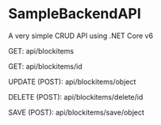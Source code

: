 # SampleBackendAPI
A very simple CRUD API using .NET Core v6

GET: api/blockitems

GET: api/blockitems/id

UPDATE (POST): api/blockitems/object

DELETE (POST): api/blockitems/delete/id

SAVE (POST): api/blockitems/save/object
